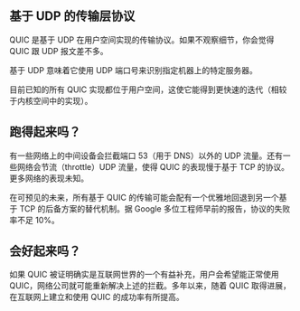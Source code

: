 ## 基于 UDP 的传输层协议

QUIC 是基于 UDP 在用户空间实现的传输协议。如果不观察细节，你会觉得 QUIC 跟 UDP 报文差不多。

基于 UDP 意味着它使用 UDP 端口号来识别指定机器上的特定服务器。

目前已知的所有 QUIC 实现都位于用户空间，这使它能得到更快速的迭代（相较于内核空间中的实现）。

## 跑得起来吗？

有一些网络上的中间设备会拦截端口 53（用于 DNS）以外的 UDP 流量。还有一些网络会节流（throttle）UDP 流量，使得 QUIC 的表现慢于基于 TCP 的协议。更多网络的表现未知。

在可预见的未来，所有基于 QUIC 的传输可能会配有一个优雅地回退到另一个基于 TCP 的后备方案的替代机制。据 Google 多位工程师早前的报告，协议的失败率不足 10%。

## 会好起来吗？

如果 QUIC 被证明确实是互联网世界的一个有益补充，用户会希望能正常使用 QUIC，网络公司就可能重新解决上述的拦截。多年以来，随着 QUIC 取得进展，在互联网上建立和使用 QUIC 的成功率有所提高。
